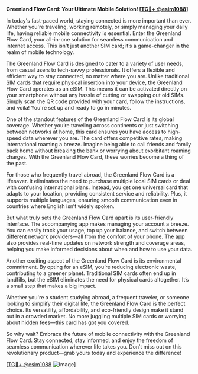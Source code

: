 **Greenland Flow Card: Your Ultimate Mobile Solution! [[TG💪+ @esim1088](https://t.me/s/esim1088)]**

In today's fast-paced world, staying connected is more important than ever. Whether you're traveling, working remotely, or simply managing your daily life, having reliable mobile connectivity is essential. Enter the Greenland Flow Card, your all-in-one solution for seamless communication and internet access. This isn't just another SIM card; it’s a game-changer in the realm of mobile technology.

The Greenland Flow Card is designed to cater to a variety of user needs, from casual users to tech-savvy professionals. It offers a flexible and efficient way to stay connected, no matter where you are. Unlike traditional SIM cards that require physical insertion into your device, the Greenland Flow Card operates as an eSIM. This means it can be activated directly on your smartphone without any hassle of cutting or swapping out old SIMs. Simply scan the QR code provided with your card, follow the instructions, and voila! You're set up and ready to go in minutes.

One of the standout features of the Greenland Flow Card is its global coverage. Whether you’re traveling across continents or just switching between networks at home, this card ensures you have access to high-speed data wherever you are. The card offers competitive rates, making international roaming a breeze. Imagine being able to call friends and family back home without breaking the bank or worrying about exorbitant roaming charges. With the Greenland Flow Card, these worries become a thing of the past.

For those who frequently travel abroad, the Greenland Flow Card is a lifesaver. It eliminates the need to purchase multiple local SIM cards or deal with confusing international plans. Instead, you get one universal card that adapts to your location, providing consistent service and reliability. Plus, it supports multiple languages, ensuring smooth communication even in countries where English isn’t widely spoken.

But what truly sets the Greenland Flow Card apart is its user-friendly interface. The accompanying app makes managing your account a breeze. You can easily track your usage, top up your balance, and switch between different network providers—all from the comfort of your phone. The app also provides real-time updates on network strength and coverage areas, helping you make informed decisions about when and how to use your data.

Another exciting aspect of the Greenland Flow Card is its environmental commitment. By opting for an eSIM, you’re reducing electronic waste, contributing to a greener planet. Traditional SIM cards often end up in landfills, but the eSIM eliminates the need for physical cards altogether. It’s a small step that makes a big impact.

Whether you're a student studying abroad, a frequent traveler, or someone looking to simplify their digital life, the Greenland Flow Card is the perfect choice. Its versatility, affordability, and eco-friendly design make it stand out in a crowded market. No more juggling multiple SIM cards or worrying about hidden fees—this card has got you covered.

So why wait? Embrace the future of mobile connectivity with the Greenland Flow Card. Stay connected, stay informed, and enjoy the freedom of seamless communication wherever life takes you. Don’t miss out on this revolutionary product—grab yours today and experience the difference!

[[TG💪+ @esim1088](https://t.me/s/esim1088) ![Image](https://i.postimg.cc/Y0z9fWf4/image.png)]
